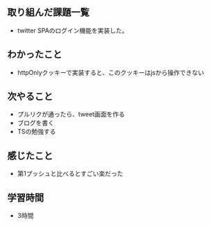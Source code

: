 ## 取り組んだ課題一覧
- twitter SPAのログイン機能を実装した。

## わかったこと
- httpOnlyクッキーで実装すると、このクッキーはjsから操作できない

## 次やること
- プルリクが通ったら、tweet画面を作る
- ブログを書く
- TSの勉強する

## 感じたこと
- 第1プッシュと比べるとすごい楽だった

## 学習時間
- 3時間